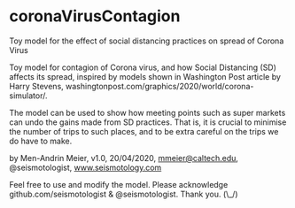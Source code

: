 # coronaVirusContagion
Toy model for the effect of social distancing practices on spread of Corona Virus

Toy model for contagion of Corona virus, and how Social Distancing (SD)
affects its spread, inspired by models shown in Washington Post article 
by Harry Stevens, washingtonpost.com/graphics/2020/world/corona-simulator/.
 
The model can be used to show how meeting points such as super markets 
can undo the gains made from SD practices. That is, it is crucial to 
minimise the number of trips to such places, and to be extra careful on 
the trips we do have to make.

by Men-Andrin Meier, v1.0, 20/04/2020, 
mmeier@caltech.edu, 
@seismotologist, 
www.seismotology.com

Feel free to use and modify the model. Please acknowledge 
github.com/seismotologist & @seismotologist. Thank you. (\\_/)
